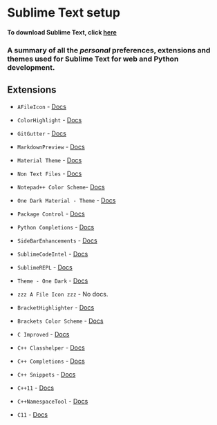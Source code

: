 # Sublime Text setup

#### To download Sublime Text, click [here](https://www.sublimetext.com/)

### A summary of all the *personal* preferences, extensions and themes used for Sublime Text for web and Python development.

## Extensions

* `AFileIcon` -  [Docs](https://github.com/SublimeText/AFileIcon)

* `ColorHighlight` - [Docs](https://github.com/Kronuz/ColorHighlight)

* `GitGutter` - [Docs](https://github.com/jisaacks/GitGutter)

* `MarkdownPreview` - [Docs](https://github.com/facelessuser/MarkdownPreview)

* `Material Theme` - [Docs](http://equinusocio.github.io/material-theme/#/default)

* `Non Text Files` - [Docs](https://github.com/bordaigorl/sublime-non-text-files)

* `Notepad++ Color Scheme`- [Docs](https://github.com/evandrocoan/NotepadPlusPlusColorScheme)

* `One Dark Material - Theme` - [Docs](https://github.com/huszerldani/OneDarkMaterial)

* `Package Control` - [Docs](https://packagecontrol.io/)

* `Python Completions` - [Docs](https://github.com/eliquious/Python-Auto-Complete)

* `SideBarEnhancements` - [Docs](https://github.com/titoBouzout/SideBarEnhancements)

* `SublimeCodeIntel` - [Docs](https://www.sublimecodeintel.com/)

* `SublimeREPL` - [Docs](https://github.com/wuub/SublimeREPL)

* `Theme - One Dark` - [Docs](https://github.com/andresmichel/one-dark-theme)

* `zzz A File Icon zzz` - No docs.

* `BracketHighlighter` - [Docs](https://facelessuser.github.io/BracketHighlighter/)

* `Brackets Color Scheme` - [Docs](https://github.com/jwortmann/brackets-color-scheme)

* `C Improved` - [Docs](https://packagecontrol.io/packages/C%20Improved)

* `C++ Classhelper` - [Docs](https://github.com/pr0grammr/cppclasshelper-sublime-text-plugin)

* `C++ Completions` - [Docs](https://github.com/tushortz/CPP-Completions)

* `C++ Snippets` - [Docs](https://github.com/Rapptz/cpp-sublime-snippet)

* `C++11` - [Docs](https://github.com/noct/sublime-cpp11)

* `C++NamespaceTool` - [Docs](https://github.com/myurtoglu/NamespaceTool)

* `C11` - [Docs](https://github.com/petervaro/C11)